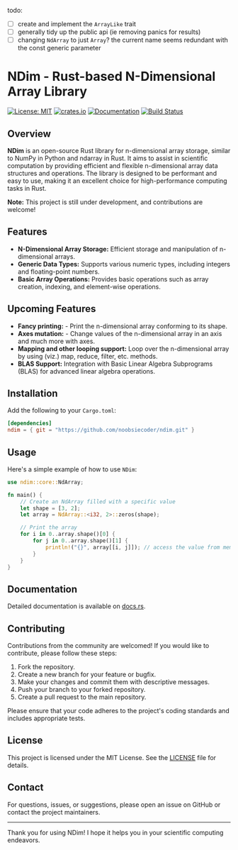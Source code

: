 todo:

- [ ] create and implement the `ArrayLike` trait
- [ ] generally tidy up the public api (ie removing panics for results)
- [ ] changing `NdArray` to just `Array`? the current name seems redundant 
      with the const generic parameter

# NDim - Rust-based N-Dimensional Array Library

[![License: MIT](https://img.shields.io/badge/License-MIT-yellow.svg)](https://opensource.org/licenses/MIT)
[![crates.io](https://img.shields.io/crates/v/ndim.svg)](https://crates.io/)
[![Documentation](https://docs.rs/image/badge.svg)](https://docs.rs/ndim)
[![Build Status](https://github.com/noobsiecoder/ndim/actions/workflows/rust.yaml/badge.svg)](https://github.com/noobsiecoder/ndim/actions)

## Overview

**NDim** is an open-source Rust library for n-dimensional array storage, similar to NumPy in Python and ndarray in Rust. It aims to assist in scientific computation by providing efficient and flexible n-dimensional array data structures and operations. The library is designed to be performant and easy to use, making it an excellent choice for high-performance computing tasks in Rust.

**Note:** This project is still under development, and contributions are welcome!

## Features

- **N-Dimensional Array Storage:** Efficient storage and manipulation of n-dimensional arrays.
- **Generic Data Types:** Supports various numeric types, including integers and floating-point numbers.
- **Basic Array Operations:** Provides basic operations such as array creation, indexing, and element-wise operations.

## Upcoming Features

- **Fancy printing:** - Print the n-dimensional array conforming to its shape.
- **Axes mutation:** - Change values of the n-dimensional array in an axis and much more with axes.
- **Mapping and other looping support:** Loop over the n-dimensional array by using (viz.) map, reduce, filter, etc. methods.
- **BLAS Support:** Integration with Basic Linear Algebra Subprograms (BLAS) for advanced linear algebra operations.

## Installation

Add the following to your `Cargo.toml`:

```toml
[dependencies]
ndim = { git = "https://github.com/noobsiecoder/ndim.git" }
```

## Usage

Here's a simple example of how to use `NDim`:

```rust
use ndim::core::NdArray;

fn main() {
    // Create an NdArray filled with a specific value
    let shape = [3, 2];
    let array = NdArray::<i32, 2>::zeros(shape);

    // Print the array
    for i in 0..array.shape()[0] {
        for j in 0..array.shape()[1] {
            println!("{}", array[[i, j]]); // access the value from memory
        }
    }
}
```

## Documentation

Detailed documentation is available on [docs.rs](https://docs.rs/ndim).

## Contributing

Contributions from the community are welcomed! If you would like to contribute, please follow these steps:

1. Fork the repository.
2. Create a new branch for your feature or bugfix.
3. Make your changes and commit them with descriptive messages.
4. Push your branch to your forked repository.
5. Create a pull request to the main repository.

Please ensure that your code adheres to the project's coding standards and includes appropriate tests.

## License

This project is licensed under the MIT License. See the [LICENSE](LICENSE) file for details.

## Contact

For questions, issues, or suggestions, please open an issue on GitHub or contact the project maintainers.

---

Thank you for using NDim! I hope it helps you in your scientific computing endeavors.

